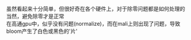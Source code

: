 虽然看起来十分简单，但很好奇在各个硬件上，对于除零问题都是如何处理的  
当然，避免除零才是正常  
在高通gpu中，似乎没有问题(normalize)，而在mali上则出现了问题，导致bloom产生了白色或黑色的'片'
